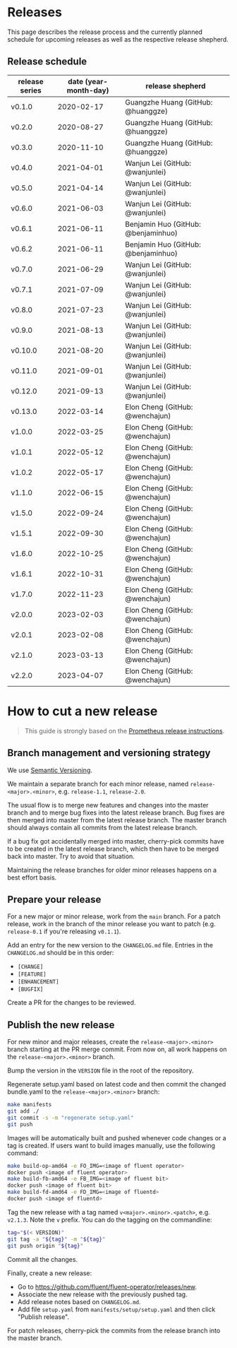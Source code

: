 # Releases

This page describes the release process and the currently planned schedule for upcoming releases as well as the respective release shepherd.

## Release schedule

| release series | date  (year-month-day) | release shepherd                            |
|----------------|--------------------------------------------|---------------------------------------------|
| v0.1.0           | 2020-02-17                                 | Guangzhe Huang (GitHub: @huanggze) |
| v0.2.0           | 2020-08-27                                 | Guangzhe Huang (GitHub: @huanggze)         |
| v0.3.0           | 2020-11-10                                 | Guangzhe Huang (GitHub: @huanggze)     |
| v0.4.0           | 2021-04-01                                 | Wanjun Lei (GitHub: @wanjunlei) |
| v0.5.0           | 2021-04-14                                 | Wanjun Lei (GitHub: @wanjunlei)         |
| v0.6.0           | 2021-06-03                                 | Wanjun Lei (GitHub: @wanjunlei)         |
| v0.6.1           | 2021-06-11                                 | Benjamin Huo (GitHub: @benjaminhuo)         |
| v0.6.2           | 2021-06-11                                 | Benjamin Huo (GitHub: @benjaminhuo)     |
| v0.7.0           | 2021-06-29                                 | Wanjun Lei (GitHub: @wanjunlei)         |
| v0.7.1           | 2021-07-09                                 | Wanjun Lei (GitHub: @wanjunlei)         |
| v0.8.0           | 2021-07-23                                 | Wanjun Lei (GitHub: @wanjunlei)         |
| v0.9.0           | 2021-08-13                                 | Wanjun Lei (GitHub: @wanjunlei)         |
| v0.10.0          | 2021-08-20                                 | Wanjun Lei (GitHub: @wanjunlei)         |
| v0.11.0          | 2021-09-01                                 | Wanjun Lei (GitHub: @wanjunlei)         |
| v0.12.0          | 2021-09-13                                 | Wanjun Lei (GitHub: @wanjunlei)         |
| v0.13.0          | 2022-03-14                                 | Elon Cheng (GitHub: @wenchajun)         |
| v1.0.0           | 2022-03-25                                 | Elon Cheng (GitHub: @wenchajun)         |
| v1.0.1           | 2022-05-12                                 | Elon Cheng (GitHub: @wenchajun)         |
| v1.0.2           | 2022-05-17                                 | Elon Cheng (GitHub: @wenchajun)         |
| v1.1.0           | 2022-06-15                                 | Elon Cheng (GitHub: @wenchajun)         |
| v1.5.0           | 2022-09-24                                 | Elon Cheng (GitHub: @wenchajun)         |
| v1.5.1           | 2022-09-30                                 | Elon Cheng (GitHub: @wenchajun)         |
| v1.6.0           | 2022-10-25                                 | Elon Cheng (GitHub: @wenchajun)         |
| v1.6.1           | 2022-10-31                                 | Elon Cheng (GitHub: @wenchajun)         |
| v1.7.0           | 2022-11-23                                 | Elon Cheng (GitHub: @wenchajun)         |
| v2.0.0           | 2023-02-03                                 | Elon Cheng (GitHub: @wenchajun)         |
| v2.0.1           | 2023-02-08                                 | Elon Cheng (GitHub: @wenchajun)         |
| v2.1.0           | 2023-03-13                                 | Elon Cheng (GitHub: @wenchajun)         |
| v2.2.0           | 2023-04-07                                 | Elon Cheng (GitHub: @wenchajun)         |

# How to cut a new release

> This guide is strongly based on the [Prometheus release instructions](https://github.com/prometheus/prometheus/blob/master/RELEASE.md).

## Branch management and versioning strategy

We use [Semantic Versioning](http://semver.org/).

We maintain a separate branch for each minor release, named `release-<major>.<minor>`, e.g. `release-1.1`, `release-2.0`.

The usual flow is to merge new features and changes into the master branch and to merge bug fixes into the latest release branch. Bug fixes are then merged into master from the latest release branch. The master branch should always contain all commits from the latest release branch.

If a bug fix got accidentally merged into master, cherry-pick commits have to be created in the latest release branch, which then have to be merged back into master. Try to avoid that situation.

Maintaining the release branches for older minor releases happens on a best effort basis.

## Prepare your release

For a new major or minor release, work from the `main` branch. For a patch release, work in the branch of the minor release you want to patch (e.g. `release-0.1` if you're releasing `v0.1.1`).

Add an entry for the new version to the `CHANGELOG.md` file. Entries in the `CHANGELOG.md` should be in this order:

* `[CHANGE]`
* `[FEATURE]`
* `[ENHANCEMENT]`
* `[BUGFIX]`

Create a PR for the changes to be reviewed.

## Publish the new release

For new minor and major releases, create the `release-<major>.<minor>` branch starting at the PR merge commit.
From now on, all work happens on the `release-<major>.<minor>` branch.

Bump the version in the `VERSION` file in the root of the repository.

Regenerate setup.yaml based on latest code and then commit the changed bundle.yaml to the `release-<major>.<minor>` branch:
```bash
make manifests
git add ./
git commit -s -m "regenerate setup.yaml"
git push
```

Images will be automatically built and pushed whenever code changes or a tag is created. If users want to build images manually, use the following command:

```bash
make build-op-amd64 -e FO_IMG=<image of fluent operator>
docker push <image of fluent operator>
make build-fb-amd64 -e FB_IMG=<image of fluent bit>
docker push <image of fluent bit>
make build-fd-amd64 -e FD_IMG=<image of fluentd>
docker push <image of fluentd>
```

Tag the new release with a tag named `v<major>.<minor>.<patch>`, e.g. `v2.1.3`. Note the `v` prefix. You can do the tagging on the commandline:

```bash
tag="$(< VERSION)"
git tag -a "${tag}" -m "${tag}"
git push origin "${tag}"
```
Commit all the changes.

Finally, create a new release:

- Go to https://github.com/fluent/fluent-operator/releases/new.
- Associate the new release with the previously pushed tag.
- Add release notes based on `CHANGELOG.md`.
- Add file `setup.yaml` from `manifests/setup/setup.yaml` and then click "Publish release".

For patch releases, cherry-pick the commits from the release branch into the master branch.
